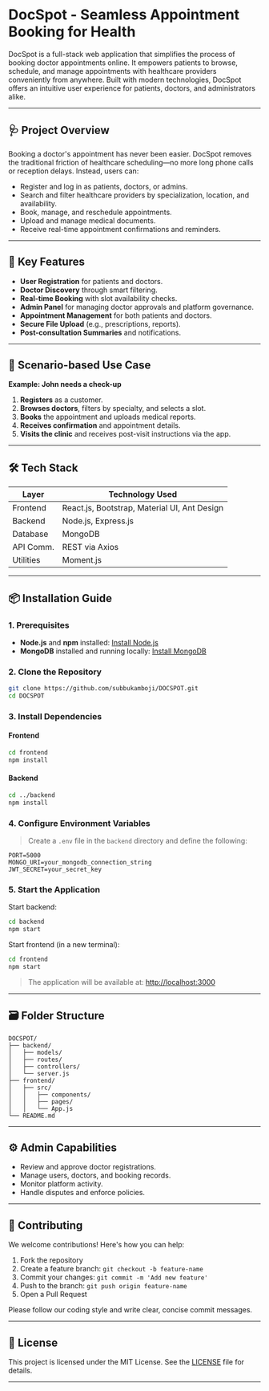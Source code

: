 
# DocSpot - Seamless Appointment Booking for Health

DocSpot is a full-stack web application that simplifies the process of booking doctor appointments online. It empowers patients to browse, schedule, and manage appointments with healthcare providers conveniently from anywhere. Built with modern technologies, DocSpot offers an intuitive user experience for patients, doctors, and administrators alike.

---

## 🩺 Project Overview

Booking a doctor's appointment has never been easier. DocSpot removes the traditional friction of healthcare scheduling—no more long phone calls or reception delays. Instead, users can:

- Register and log in as patients, doctors, or admins.
- Search and filter healthcare providers by specialization, location, and availability.
- Book, manage, and reschedule appointments.
- Upload and manage medical documents.
- Receive real-time appointment confirmations and reminders.

---

## 🔧 Key Features

- **User Registration** for patients and doctors.
- **Doctor Discovery** through smart filtering.
- **Real-time Booking** with slot availability checks.
- **Admin Panel** for managing doctor approvals and platform governance.
- **Appointment Management** for both patients and doctors.
- **Secure File Upload** (e.g., prescriptions, reports).
- **Post-consultation Summaries** and notifications.

---

## 📐 Scenario-based Use Case

**Example: John needs a check-up**

1. **Registers** as a customer.
2. **Browses doctors**, filters by specialty, and selects a slot.
3. **Books** the appointment and uploads medical reports.
4. **Receives confirmation** and appointment details.
5. **Visits the clinic** and receives post-visit instructions via the app.

---

## 🛠️ Tech Stack

| Layer       | Technology Used                    |
|-------------|-------------------------------------|
| Frontend    | React.js, Bootstrap, Material UI, Ant Design |
| Backend     | Node.js, Express.js                |
| Database    | MongoDB                            |
| API Comm.   | REST via Axios                     |
| Utilities   | Moment.js                          |

---

## 📦 Installation Guide

### 1. Prerequisites

- **Node.js** and **npm** installed: [Install Node.js](https://nodejs.org/en/download/)
- **MongoDB** installed and running locally: [Install MongoDB](https://www.mongodb.com/try/download/community)

### 2. Clone the Repository

```bash
git clone https://github.com/subbukamboji/DOCSPOT.git
cd DOCSPOT
```

### 3. Install Dependencies

#### Frontend

```bash
cd frontend
npm install
```

#### Backend

```bash
cd ../backend
npm install
```

### 4. Configure Environment Variables

> Create a `.env` file in the `backend` directory and define the following:

```env
PORT=5000
MONGO_URI=your_mongodb_connection_string
JWT_SECRET=your_secret_key
```

### 5. Start the Application

Start backend:

```bash
cd backend
npm start
```

Start frontend (in a new terminal):

```bash
cd frontend
npm start
```

> The application will be available at: [http://localhost:3000](http://localhost:3000)

---

## 🗃️ Folder Structure

```
DOCSPOT/
├── backend/
│   ├── models/
│   ├── routes/
│   ├── controllers/
│   └── server.js
├── frontend/
│   ├── src/
│   │   ├── components/
│   │   ├── pages/
│   │   └── App.js
└── README.md
```

---

## ⚙️ Admin Capabilities

- Review and approve doctor registrations.
- Manage users, doctors, and booking records.
- Monitor platform activity.
- Handle disputes and enforce policies.

---

## 🤝 Contributing

We welcome contributions! Here's how you can help:

1. Fork the repository
2. Create a feature branch: `git checkout -b feature-name`
3. Commit your changes: `git commit -m 'Add new feature'`
4. Push to the branch: `git push origin feature-name`
5. Open a Pull Request

Please follow our coding style and write clear, concise commit messages.

---

## 📄 License

This project is licensed under the MIT License. See the [LICENSE](LICENSE) file for details.

---


